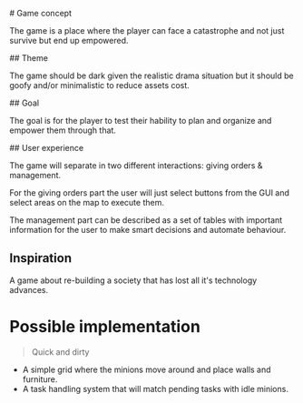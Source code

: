 # Game concept

The game is a place where the player can face a catastrophe and not just survive but end up empowered.

## Theme

The game should be dark given the realistic drama situation but it should be goofy and/or minimalistic to reduce assets cost.

## Goal

The goal is for the player to test their hability to plan and organize and empower them through that.

## User experience

The game will separate in two different interactions: giving orders & management.

For the giving orders part the user will just select buttons from the GUI and select areas on the map to execute them.

The management part can be described as a set of tables with important information for the user to make smart decisions and automate behaviour.

## Inspiration

A game about re-building a society that has lost all it's technology advances.

# **Possible** implementation

> Quick and dirty

- A simple grid where the minions move around and place walls and furniture.
- A task handling system that will match pending tasks with idle minions.
